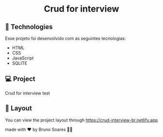# 
<h1 align="center">
Crud for interview
</h1>


## 🚀 Technologies

Esse projeto foi desenvolvido com as seguintes tecnologias:

- HTML
- CSS
- JavaScript
- SQLITE


## 💻 Project

Crud for interview test


## 🔖 Layout


You can view the project layout through  https://crud-interview-br.netlify.app



made with ♥ by Bruno Soares 👋🏽



